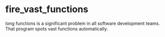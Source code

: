 # fire_vast_functions


long functions is a significant problem in all software development teams.
That program spots vast functions automatically.
